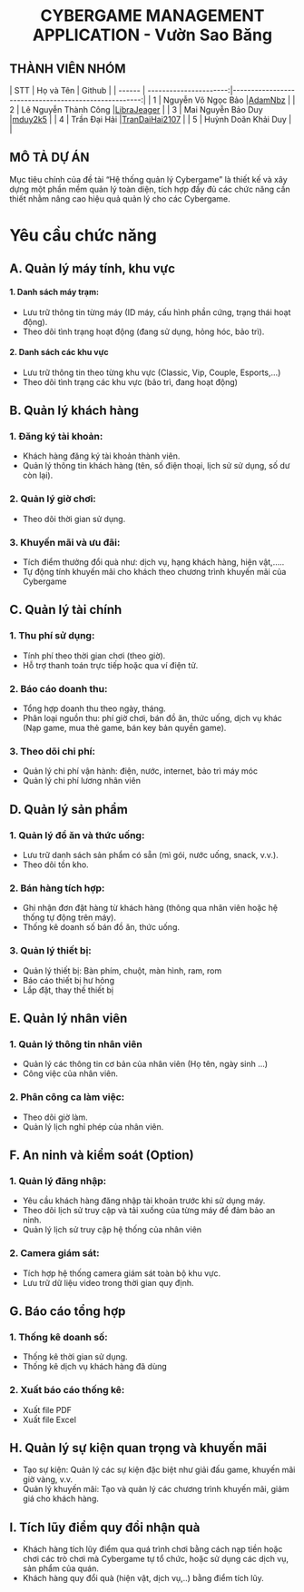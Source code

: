 <!-- Title -->
<h1 align="center"><b>CYBERGAME MANAGEMENT APPLICATION - Vườn Sao Băng</b></h1>

## THÀNH VIÊN NHÓM
<a name="thanhvien"></a>
| STT    | Họ và Tên              | Github                                               |
| ------ | ----------------------:|-----------------------------------------------------:|
| 1      | Nguyễn Võ Ngọc Bảo     |[AdamNbz](https://github.com/AdamNbz)                 |
| 2      | Lê Nguyễn Thành Công   |[LibraJeager](https://github.com/LibraJeager)         |
| 3      | Mai Nguyễn Bảo Duy     |[mduy2k5](https://github.com/mduy2k5)                 |
| 4      | Trần Đại Hải           |[TranDaiHai2107](https://github.com/TranDaiHai2107)   |
| 5      | Huỳnh Doãn Khải Duy    |                                                      |
## MÔ TẢ DỰ ÁN
Mục tiêu chính của đề tài “Hệ thống quản lý Cybergame” là thiết kế và xây dựng một phần mềm quản lý toàn diện, tích hợp đầy đủ các chức năng cần thiết nhằm nâng cao hiệu quả quản lý cho các Cybergame.

# Yêu cầu chức năng
## A. Quản lý máy tính, khu vực
#### 1. Danh sách máy trạm:
- Lưu trữ thông tin từng máy (ID máy, cấu hình phần cứng, trạng thái hoạt động).
- Theo dõi tình trạng hoạt động (đang sử dụng, hỏng hóc, bảo trì).
#### 2. Danh sách các khu vực
- Lưu trữ thông tin theo từng khu vực (Classic, Vip, Couple, Esports,…)
- Theo dõi tình trạng các khu vực (bảo trì, đang hoạt động)
## B. Quản lý khách hàng
### 1. Đăng ký tài khoản:
- Khách hàng đăng ký tài khoản thành viên.
- Quản lý thông tin khách hàng (tên, số điện thoại, lịch sử sử dụng, số dư còn lại).
### 2. Quản lý giờ chơi:
- Theo dõi thời gian sử dụng.
### 3. Khuyến mãi và ưu đãi:
- Tích điểm thưởng đổi quà như: dịch vụ, hạng khách hàng, hiện vật,…..
- Tự động tính khuyến mãi cho khách theo chương trình khuyến mãi của Cybergame
## C. Quản lý tài chính
### 1. Thu phí sử dụng:
- Tính phí theo thời gian chơi (theo giờ).
- Hỗ trợ thanh toán trực tiếp hoặc qua ví điện tử.
### 2. Báo cáo doanh thu:
- Tổng hợp doanh thu theo ngày, tháng.
- Phân loại nguồn thu: phí giờ chơi, bán đồ ăn, thức uống, dịch vụ khác (Nạp game, mua thẻ game, bán key bản quyền game).
### 3. Theo dõi chi phí:
- Quản lý chi phí vận hành: điện, nước, internet, bảo trì máy móc
- Quản lý chi phí lương nhân viên
## D. Quản lý sản phẩm
### 1. Quản lý đồ ăn và thức uống:
- Lưu trữ danh sách sản phẩm có sẵn (mì gói, nước uống, snack, v.v.).
- Theo dõi tồn kho.
### 2. Bán hàng tích hợp:
- Ghi nhận đơn đặt hàng từ khách hàng (thông qua nhân viên hoặc hệ thống tự động trên máy).
- Thống kê doanh số bán đồ ăn, thức uống.
### 3. Quản lý thiết bị: 
- Quản lý thiết bị: Bàn phím, chuột, màn hình, ram, rom
- Báo cáo thiết bị hư hỏng
- Lắp đặt, thay thế thiết bị
## E. Quản lý nhân viên
### 1. Quản lý thông tin nhân viên
- Quản lý các thông tin cơ bản của nhân viên (Họ tên, ngày sinh …)
- Công việc của nhân viên.
### 2. Phân công ca làm việc:
- Theo dõi giờ làm.
- Quản lý lịch nghỉ phép của nhân viên.
## F. An ninh và kiểm soát (Option)
### 1. Quản lý đăng nhập:
- Yêu cầu khách hàng đăng nhập tài khoản trước khi sử dụng máy.
- Theo dõi lịch sử truy cập và tải xuống của từng máy để đảm bảo an ninh.
- Quản lý lịch sử truy cập hệ thống của nhân viên
### 2. Camera giám sát:
- Tích hợp hệ thống camera giám sát toàn bộ khu vực.
- Lưu trữ dữ liệu video trong thời gian quy định.
## G. Báo cáo tổng hợp
### 1. Thống kê doanh số:
- Thống kê thời gian sử dụng.
- Thống kê dịch vụ khách hàng đã dùng
### 2. Xuất báo cáo thống kê:
- Xuất file PDF
- Xuất file Excel
## H. Quản lý sự kiện quan trọng và khuyến mãi
- Tạo sự kiện: Quản lý các sự kiện đặc biệt như giải đấu game, khuyến mãi giờ vàng, v.v.
- Quản lý khuyến mãi: Tạo và quản lý các chương trình khuyến mãi, giảm giá cho khách hàng.
## I. Tích lũy điểm quy đổi nhận quà
- Khách hàng tích lũy điểm qua quá trình chơi bằng cách nạp tiền hoặc chơi các trò chơi mà Cybergame tự tổ chức, hoặc sử dụng các dịch vụ, sản phẩm của quán.
- Khách hàng quy đổi quà (hiện vật, dịch vụ,..) bằng điểm tích lũy.
